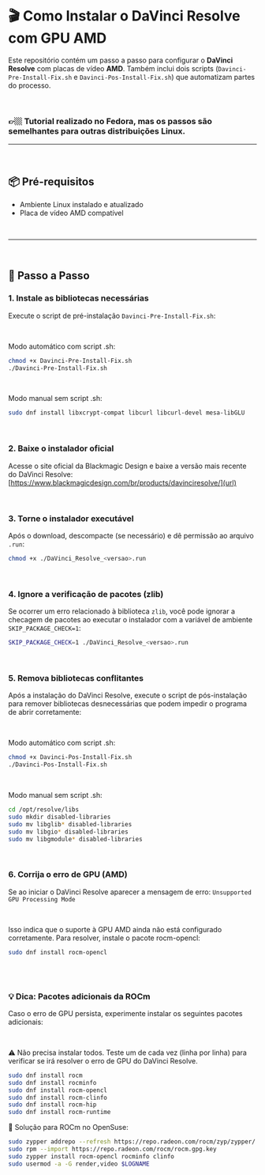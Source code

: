 # 🎬 Como Instalar o DaVinci Resolve com GPU AMD

Este repositório contém um passo a passo para configurar o **DaVinci Resolve** com placas de vídeo **AMD**. Também inclui dois scripts (`Davinci-Pre-Install-Fix.sh` e `Davinci-Pos-Install-Fix.sh`) que automatizam partes do processo.

<br>

### 👉🏼 Tutorial realizado no Fedora, mas os passos são semelhantes para outras distribuições Linux.
---

<br>

## 📦 Pré-requisitos

- Ambiente Linux instalado e atualizado  
- Placa de vídeo AMD compatível  

<br>

---

<br>

## 🚀 Passo a Passo

### 1. Instale as bibliotecas necessárias

Execute o script de pré-instalação `Davinci-Pre-Install-Fix.sh`:

<br>

Modo automático com script .sh:
```bash
chmod +x Davinci-Pre-Install-Fix.sh
./Davinci-Pre-Install-Fix.sh
```

<br>

Modo manual sem script .sh:
```bash
sudo dnf install libxcrypt-compat libcurl libcurl-devel mesa-libGLU
```

<br>

### 2. Baixe o instalador oficial

Acesse o site oficial da Blackmagic Design e baixe a versão mais recente do DaVinci Resolve:  
[https://www.blackmagicdesign.com/br/products/davinciresolve/](url)

<br>

### 3. Torne o instalador executável

Após o download, descompacte (se necessário) e dê permissão ao arquivo `.run`:

```bash
chmod +x ./DaVinci_Resolve_<versao>.run
```

<br>

### 4. Ignore a verificação de pacotes (zlib)

Se ocorrer um erro relacionado à biblioteca `zlib`, você pode ignorar a checagem de pacotes ao executar o instalador com a variável de ambiente `SKIP_PACKAGE_CHECK=1`:

```bash
SKIP_PACKAGE_CHECK=1 ./DaVinci_Resolve_<versao>.run
```

<br>

### 5. Remova bibliotecas conflitantes

Após a instalação do DaVinci Resolve, execute o script de pós-instalação para remover bibliotecas desnecessárias que podem impedir o programa de abrir corretamente:

<br>

Modo automático com script .sh:
```bash
chmod +x Davinci-Pos-Install-Fix.sh
./Davinci-Pos-Install-Fix.sh
```

<br>

Modo manual sem script .sh:
```bash
cd /opt/resolve/libs
sudo mkdir disabled-libraries
sudo mv libglib* disabled-libraries
sudo mv libgio* disabled-libraries
sudo mv libgmodule* disabled-libraries
```

<br>

### 6. Corrija o erro de GPU (AMD)

Se ao iniciar o DaVinci Resolve aparecer a mensagem de erro: `Unsupported GPU Processing Mode`  

<br>

Isso indica que o suporte à GPU AMD ainda não está configurado corretamente. Para resolver, instale o pacote rocm-opencl:  

```bash
sudo dnf install rocm-opencl
```

<br>
<br>


### 💡 Dica: Pacotes adicionais da ROCm
Caso o erro de GPU persista, experimente instalar os seguintes pacotes adicionais:

<br>

⚠️ Não precisa instalar todos. Teste um de cada vez (linha por linha) para verificar se irá resolver o erro de GPU do DaVinci Resolve.
```bash
sudo dnf install rocm
sudo dnf install rocminfo
sudo dnf install rocm-opencl
sudo dnf install rocm-clinfo
sudo dnf install rocm-hip
sudo dnf install rocm-runtime
```

🦎 Solução para ROCm no OpenSuse:
```bash
sudo zypper addrepo --refresh https://repo.radeon.com/rocm/zyp/zypper/ rocm
sudo rpm --import https://repo.radeon.com/rocm/rocm.gpg.key
sudo zypper install rocm-opencl rocminfo clinfo
sudo usermod -a -G render,video $LOGNAME
```
